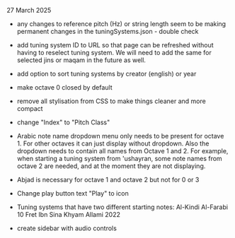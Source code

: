 27 March 2025
- any changes to reference pitch (Hz) or string length seem to be making permanent changes in the tuningSystems.json - double check
- add tuning system ID to URL so that page can be refreshed without having to reselect tuning system. We will need to add the same for selected jins or maqam in the future as well.
- add option to sort tuning systems by creator (english) or year
- make octave 0 closed by default
- remove all stylisation from CSS to make things cleaner and more compact 
- change "Index" to "Pitch Class"
- Arabic note name dropdown menu only needs to be present for octave 1. For other octaves it can just display without dropdown. Also the dropdown needs to contain all names from Octave 1 and 2. For example, when starting a tuning system from 'ushayran, some note names from octave 2 are needed, and at the moment they are not displaying.
- Abjad is necessary for octave 1 and octave 2 but not for 0 or 3
- Change play button text "Play" to icon
- Tuning systems that have two different starting notes:
Al-Kindi
Al-Farabi 10 Fret 
Ibn Sina
Khyam Allami 2022

- create sidebar with audio controls